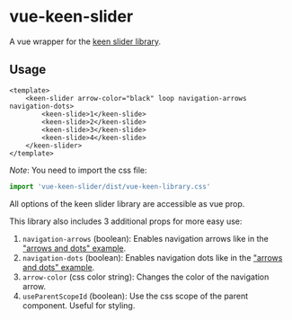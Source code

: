 # vue-keen-slider

A vue wrapper for the [keen slider library](https://github.com/rcbyr/keen-slider).

## Usage

```vue
<template>
    <keen-slider arrow-color="black" loop navigation-arrows navigation-dots>
    	<keen-slide>1</keen-slide>
    	<keen-slide>2</keen-slide>
    	<keen-slide>3</keen-slide>
    	<keen-slide>4</keen-slide>
    </keen-slider>
</template>
```

*Note*: You need to import the css file:

```javascript
import 'vue-keen-slider/dist/vue-keen-library.css'
```

All options of the keen slider library are accessible as vue prop. 

This library also includes 3 additional props for more easy use:

1. `navigation-arrows` (boolean): Enables navigation arrows like in the ["arrows and dots" example](https://keen-slider.io/examples/#navigation). 
2. `navigation-dots` (boolean): Enables navigation dots like in the ["arrows and dots" example](https://keen-slider.io/examples/#navigation). 
2. `arrow-color` (css color string): Changes the color of the navigation arrow. 
4. `useParentScopeId` (boolean): Use the css scope of the parent component. Useful for styling.
